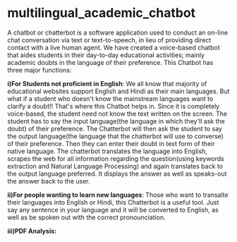 # multilingual_academic_chatbot
A chatbot or chatterbot is a software application used to conduct an on-line chat conversation via text or text-to-speech, in lieu of providing direct contact with a live human agent.
We have created a voice-based chatbot that aides students in their day-to-day educational activities; mainly academic doubts in the language of their preference.
This Chatbot has three major functions:

**i)For Students not proficient in English**: We all know that majority of educational websites support English and Hindi as their main languages. But what if a student who doesn't know the mainstream languages want to clarify a doubt!! That's where this Chatbot helps in. Since it is completely voice-based, the student need not know the text written on the screen. The student has to say the input language(the language in which they'll ask the doubt) of their preference. The Chatterbot will then ask the student to say the output language(the language that the chatterbot will use to converse) of their preference. Then they can enter their doubt in text form of their native language. The chatterbot translates the language into English, scrapes the web for all information regarding the question(using keywords extraction and Natural Language Processing) and again translates back to the output language preferred. It displays the answer as well as speaks-out the answer back to the user.

**ii)For people wanting to learn new languages**: Those who want to transalte their languages into English or Hindi, this Chatterbot is a useful tool. Just say any sentence in your language and it will be converted to English, as well as be spoken out with the correct pronounciation.

**iii)PDF Analysis:** 
